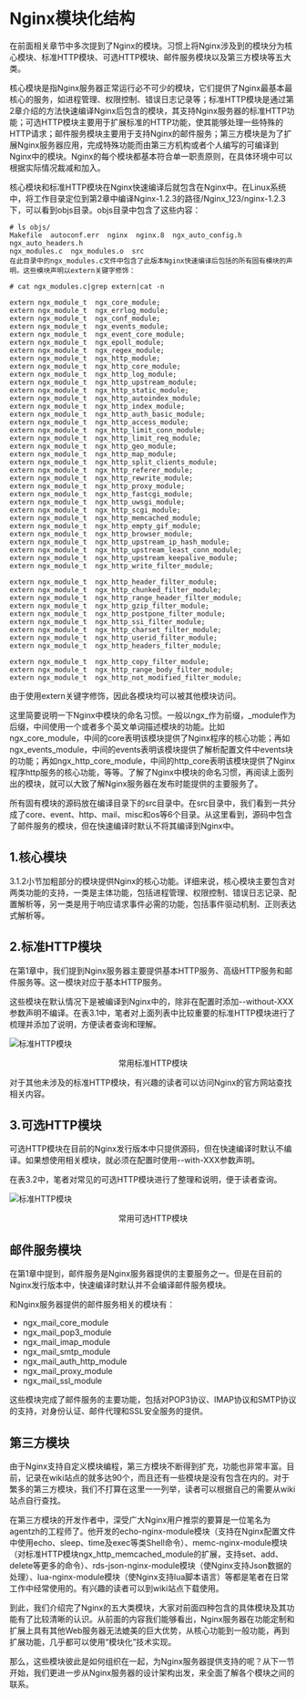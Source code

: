 # Nginx模块化结构

在前面相关章节中多次提到了Nginx的模块。习惯上将Nginx涉及到的模块分为核心模块、标准HTTP模块、可选HTTP模块、邮件服务模块以及第三方模块等五大类。

核心模块是指Nginx服务器正常运行必不可少的模块，它们提供了Nginx最基本最核心的服务，如进程管理、权限控制、错误日志记录等；标准HTTP模块是通过第2章介绍的方法快速编译Nginx后包含的模块，其支持Nginx服务器的标准HTTP功能；可选HTTP模块主要用于扩展标准的HTTP功能，使其能够处理一些特殊的HTTP请求；邮件服务模块主要用于支持Nginx的邮件服务；第三方模块是为了扩展Nginx服务器应用，完成特殊功能而由第三方机构或者个人编写的可编译到Nginx中的模块。Nginx的每个模块都基本符合单一职责原则，在具体环境中可以根据实际情况裁减和加入。

核心模块和标准HTTP模块在Nginx快速编译后就包含在Nginx中。在Linux系统中，将工作目录定位到第2章中编译Nginx-1.2.3的路径/Nginx_123/nginx-1.2.3下，可以看到objs目录。objs目录中包含了这些内容：
```
# ls objs/
Makefile  autoconf.err  nginx  nginx.8  ngx_auto_config.h  ngx_auto_headers.h
ngx_modules.c  ngx_modules.o  src
在此目录中的ngx_modules.c文件中包含了此版本Nginx快速编译后包括的所有固有模块的声明。这些模块声明以extern关键字修饰：
```

```
# cat ngx_modules.c|grep extern|cat -n

extern ngx_module_t  ngx_core_module;
extern ngx_module_t  ngx_errlog_module;
extern ngx_module_t  ngx_conf_module;
extern ngx_module_t  ngx_events_module;
extern ngx_module_t  ngx_event_core_module;
extern ngx_module_t  ngx_epoll_module;
extern ngx_module_t  ngx_regex_module;
extern ngx_module_t  ngx_http_module;
extern ngx_module_t  ngx_http_core_module;
extern ngx_module_t  ngx_http_log_module;
extern ngx_module_t  ngx_http_upstream_module;
extern ngx_module_t  ngx_http_static_module;
extern ngx_module_t  ngx_http_autoindex_module;
extern ngx_module_t  ngx_http_index_module;
extern ngx_module_t  ngx_http_auth_basic_module;
extern ngx_module_t  ngx_http_access_module;
extern ngx_module_t  ngx_http_limit_conn_module;
extern ngx_module_t  ngx_http_limit_req_module;
extern ngx_module_t  ngx_http_geo_module;
extern ngx_module_t  ngx_http_map_module;
extern ngx_module_t  ngx_http_split_clients_module;
extern ngx_module_t  ngx_http_referer_module;
extern ngx_module_t  ngx_http_rewrite_module;
extern ngx_module_t  ngx_http_proxy_module;
extern ngx_module_t  ngx_http_fastcgi_module;
extern ngx_module_t  ngx_http_uwsgi_module;
extern ngx_module_t  ngx_http_scgi_module;
extern ngx_module_t  ngx_http_memcached_module;
extern ngx_module_t  ngx_http_empty_gif_module;
extern ngx_module_t  ngx_http_browser_module;
extern ngx_module_t  ngx_http_upstream_ip_hash_module;
extern ngx_module_t  ngx_http_upstream_least_conn_module;
extern ngx_module_t  ngx_http_upstream_keepalive_module;
extern ngx_module_t  ngx_http_write_filter_module;

extern ngx_module_t  ngx_http_header_filter_module;
extern ngx_module_t  ngx_http_chunked_filter_module;
extern ngx_module_t  ngx_http_range_header_filter_module;
extern ngx_module_t  ngx_http_gzip_filter_module;
extern ngx_module_t  ngx_http_postpone_filter_module;
extern ngx_module_t  ngx_http_ssi_filter_module;
extern ngx_module_t  ngx_http_charset_filter_module;
extern ngx_module_t  ngx_http_userid_filter_module;
extern ngx_module_t  ngx_http_headers_filter_module;

extern ngx_module_t  ngx_http_copy_filter_module;
extern ngx_module_t  ngx_http_range_body_filter_module;
extern ngx_module_t  ngx_http_not_modified_filter_module;
```

由于使用extern关键字修饰，因此各模块均可以被其他模块访问。

这里简要说明一下Nginx中模块的命名习惯。一般以ngx_作为前缀，_module作为后缀，中间使用一个或者多个英文单词描述模块的功能。比如ngx_core_module，中间的core表明该模块提供了Nginx程序的核心功能；再如ngx_events_module，中间的events表明该模块提供了解析配置文件中events块的功能；再如ngx_http_core_module，中间的http_core表明该模块提供了Nginx程序http服务的核心功能，等等。了解了Nginx中模块的命名习惯，再阅读上面列出的模块，就可以大致了解Nginx服务器在发布时能提供的主要服务了。

所有固有模块的源码放在编译目录下的src目录中。在src目录中，我们看到一共分成了core、event、http、mail、misc和os等6个目录。从这里看到，源码中包含了邮件服务的模块，但在快速编译时默认不将其编译到Nginx中。

##  1.核心模块
3.1.2小节加粗部分的模块提供Nginx的核心功能。详细来说，核心模块主要包含对两类功能的支持，一类是主体功能，包括进程管理、权限控制、错误日志记录、配置解析等，另一类是用于响应请求事件必需的功能，包括事件驱动机制、正则表达式解析等。

## 2.标准HTTP模块
在第1章中，我们提到Nginx服务器主要提供基本HTTP服务、高级HTTP服务和邮件服务等。这一模块对应于基本HTTP服务。

这些模块在默认情况下是被编译到Nginx中的，除非在配置时添加--without-XXX参数声明不编译。在表3.1中，笔者对上面列表中比较重要的标准HTTP模块进行了梳理并添加了说明，方便读者查询和理解。

![标准HTTP模块](../../images/nginx_modules1.jpg)
<center>常用标准HTTP模块</center>

对于其他未涉及的标准HTTP模块，有兴趣的读者可以访问Nginx的官方网站查找相关内容。

## 3.可选HTTP模块
可选HTTP模块在目前的Nginx发行版本中只提供源码，但在快速编译时默认不编译。如果想使用相关模块，就必须在配置时使用--with-XXX参数声明。

在表3.2中，笔者对常见的可选HTTP模块进行了整理和说明，便于读者查询。

![标准HTTP模块](../../images/nginx_modules2.jpg)
<center>常用可选HTTP模块</center>

## 邮件服务模块
在第1章中提到，邮件服务是Nginx服务器提供的主要服务之一。但是在目前的Nginx发行版本中，快速编译时默认并不会编译邮件服务模块。

和Nginx服务器提供的邮件服务相关的模块有：
- ngx_mail_core_module
- ngx_mail_pop3_module
- ngx_mail_imap_module
- ngx_mail_smtp_module
- ngx_mail_auth_http_module
- ngx_mail_proxy_module
- ngx_mail_ssl_module

这些模块完成了邮件服务的主要功能，包括对POP3协议、IMAP协议和SMTP协议的支持，对身份认证、邮件代理和SSL安全服务的提供。

## 第三方模块

由于Nginx支持自定义模块编程，第三方模块不断得到扩充，功能也非常丰富。目前，记录在wiki站点的就多达90个，而且还有一些模块是没有包含在内的。对于繁多的第三方模块，我们不打算在这里一一列举，读者可以根据自己的需要从wiki站点自行查找。

在第三方模块的开发作者中，深受广大Nginx用户推崇的要算是一位笔名为agentzh的工程师了。他开发的echo-nginx-module模块（支持在Nginx配置文件中使用echo、sleep、time及exec等类Shell命令）、memc-nginx-module模块（对标准HTTP模块ngx_http_memcached_module的扩展，支持set、add、delete等更多的命令）、rds-json-nginx-module模块（使Nginx支持Json数据的处理）、lua-nginx-module模块（使Nginx支持lua脚本语言）等都是笔者在日常工作中经常使用的。有兴趣的读者可以到wiki站点下载使用。

到此，我们介绍完了Nginx的五大类模块，大家对前面四种包含的具体模块及其功能有了比较清晰的认识。从前面的内容我们能够看出，Nginx服务器在功能定制和扩展上具有其他Web服务器无法媲美的巨大优势，从核心功能到一般功能，再到扩展功能，几乎都可以使用“模块化”技术实现。

那么，这些模块彼此是如何组织在一起，为Nginx服务器提供支持的呢？从下一节开始，我们更进一步从Nginx服务器的设计架构出发，来全面了解各个模块之间的联系。
